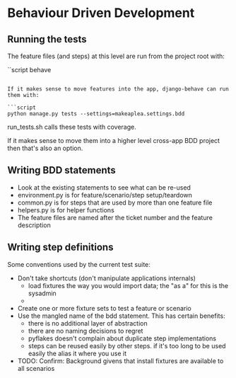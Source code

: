 Behaviour Driven Development
============================

Running the tests
-----------------

The feature files (and steps) at this level are run from the project root with:

``script
behave
```

If it makes sense to move features into the app, django-behave can run them with:

```script
python manage.py tests --settings=makeaplea.settings.bdd
```

run_tests.sh calls these tests with coverage.

If it makes sense to move them into a higher level cross-app BDD project then that's also an option.

Writing BDD statements
----------------------

 * Look at the existing statements to see what can be re-used
 * environment.py is for feature/scenario/step setup/teardown
 * common.py is for steps that are used by more than one feature file
 * helpers.py is for helper functions
 * The feature files are named after the ticket number and the feature description

Writing step definitions
------------------------

Some conventions used by the current test suite:

 * Don't take shortcuts (don't manipulate applications internals)
   * load fixtures the way you would import data; the "as a" for this is the sysadmin
   * 
 * Create one or more fixture sets to test a feature or scenario
 * Use the mangled name of the bdd statement. This has certain benefits:
   * there is no additional layer of abstraction
   * there are no naming decisions to regret
   * pyflakes doesn't complain about duplicate step implementations
   * steps can be reused easily by other steps. if it's too long to be used easily the alias it where you use it
 * TODO: Confirm: Background givens that install fixtures are available to all scenarios

